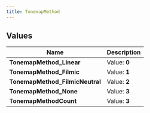 ```yaml
---
title: TonemapMethod
---
```


## Values

| Name | Description |
| ---- | ----------- |
| **TonemapMethod\_Linear** | Value: **0** |
| **TonemapMethod\_Filmic** | Value: **1** |
| **TonemapMethod\_FilmicNeutral** | Value: **2** |
| **TonemapMethod\_None** | Value: **3** |
| **TonemapMethodCount** | Value: **3** |

